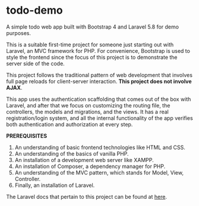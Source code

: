 # todo-demo
A simple todo web app built with Bootstrap 4 and Laravel 5.8 for demo purposes.

This is a suitable first-time project for someone just starting out with Laravel, 
an MVC framework for PHP. For convenience, Bootstrap is used to style the frontend 
since the focus of this project is to demonstrate the server side of the code.

This project follows the traditional pattern of web development that involves full 
page reloads for client-server interaction. **This project does not involve AJAX**.

This app uses the authentication scaffolding that comes out of the box with Laravel, 
and after that we focus on customizing the routing file, the controllers, the models and 
migrations, and the views. It has a real registration/login system, and all the internal
functionality of the app verifies both authentication and authorization at every step.

**PREREQUISITES**
1. An understanding of basic frontend technologies like HTML and CSS.
1. An understanding of the basics of vanilla PHP.
1. An installation of a development web server like XAMPP.
1. An installation of Composer, a dependency manager for PHP.
1. An understanding of the MVC pattern, which stands for Model, View, Controller.
1. Finally, an installation of Laravel.

The Laravel docs that pertain to this project can be found at [here](https://laravel.com/docs/4.8 "Laravel 5.8 documentation").
